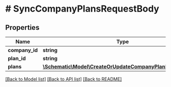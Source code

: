 # # SyncCompanyPlansRequestBody

## Properties

Name | Type | Description | Notes
------------ | ------------- | ------------- | -------------
**company_id** | **string** |  | [optional]
**plan_id** | **string** |  | [optional]
**plans** | [**\Schematic\Model\CreateOrUpdateCompanyPlanRequestBody[]**](CreateOrUpdateCompanyPlanRequestBody.md) |  |

[[Back to Model list]](../../README.md#models) [[Back to API list]](../../README.md#endpoints) [[Back to README]](../../README.md)
